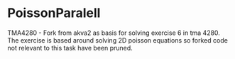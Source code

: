 PoissonParalell
===============

TMA4280 - Fork from akva2 as basis for solving exercise 6 in tma 4280. The exercise is based around solving 2D poisson equations so forked code not relevant to this task have been pruned.
